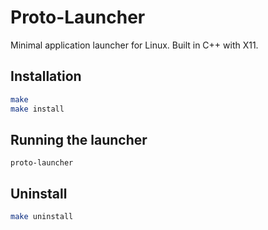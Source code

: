 # Proto-Launcher

Minimal application launcher for Linux. Built in C++ with X11.

## Installation

```sh
make
make install
```

## Running the launcher

```
proto-launcher
```


## Uninstall

```sh
make uninstall
```

